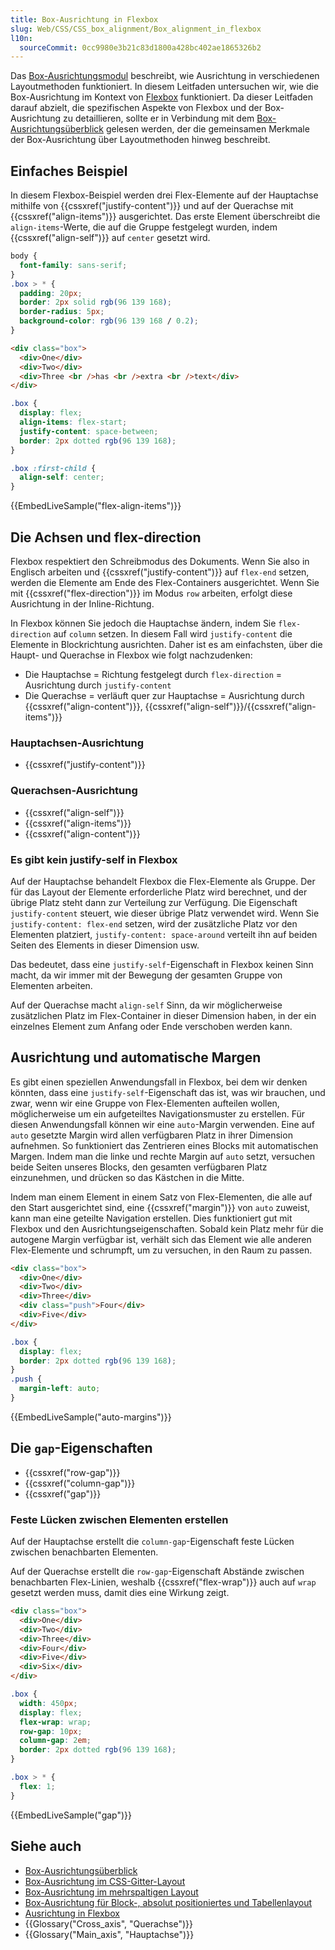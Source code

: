 ```yaml
---
title: Box-Ausrichtung in Flexbox
slug: Web/CSS/CSS_box_alignment/Box_alignment_in_flexbox
l10n:
  sourceCommit: 0cc9980e3b21c83d1800a428bc402ae1865326b2
---
```


Das [Box-Ausrichtungsmodul](/de/docs/Web/CSS/CSS_box_alignment) beschreibt, wie Ausrichtung in verschiedenen Layoutmethoden funktioniert. In diesem Leitfaden untersuchen wir, wie die Box-Ausrichtung im Kontext von [Flexbox](/de/docs/Web/CSS/CSS_flexible_box_layout/Basic_concepts_of_flexbox) funktioniert. Da dieser Leitfaden darauf abzielt, die spezifischen Aspekte von Flexbox und der Box-Ausrichtung zu detaillieren, sollte er in Verbindung mit dem [Box-Ausrichtungsüberblick](/de/docs/Web/CSS/CSS_box_alignment/Box_alignment) gelesen werden, der die gemeinsamen Merkmale der Box-Ausrichtung über Layoutmethoden hinweg beschreibt.

## Einfaches Beispiel

In diesem Flexbox-Beispiel werden drei Flex-Elemente auf der Hauptachse mithilfe von {{cssxref("justify-content")}} und auf der Querachse mit {{cssxref("align-items")}} ausgerichtet. Das erste Element überschreibt die `align-items`-Werte, die auf die Gruppe festgelegt wurden, indem {{cssxref("align-self")}} auf `center` gesetzt wird.

```css hidden live-sample___gap live-sample___flex-align-items live-sample___auto-margins
body {
  font-family: sans-serif;
}
.box > * {
  padding: 20px;
  border: 2px solid rgb(96 139 168);
  border-radius: 5px;
  background-color: rgb(96 139 168 / 0.2);
}
```

```html live-sample___flex-align-items
<div class="box">
  <div>One</div>
  <div>Two</div>
  <div>Three <br />has <br />extra <br />text</div>
</div>
```

```css live-sample___flex-align-items
.box {
  display: flex;
  align-items: flex-start;
  justify-content: space-between;
  border: 2px dotted rgb(96 139 168);
}

.box :first-child {
  align-self: center;
}
```

{{EmbedLiveSample("flex-align-items")}}

## Die Achsen und flex-direction

Flexbox respektiert den Schreibmodus des Dokuments. Wenn Sie also in Englisch arbeiten und {{cssxref("justify-content")}} auf `flex-end` setzen, werden die Elemente am Ende des Flex-Containers ausgerichtet. Wenn Sie mit {{cssxref("flex-direction")}} im Modus `row` arbeiten, erfolgt diese Ausrichtung in der Inline-Richtung.

In Flexbox können Sie jedoch die Hauptachse ändern, indem Sie `flex-direction` auf `column` setzen. In diesem Fall wird `justify-content` die Elemente in Blockrichtung ausrichten. Daher ist es am einfachsten, über die Haupt- und Querachse in Flexbox wie folgt nachzudenken:

- Die Hauptachse = Richtung festgelegt durch `flex-direction` = Ausrichtung durch `justify-content`
- Die Querachse = verläuft quer zur Hauptachse = Ausrichtung durch {{cssxref("align-content")}}, {{cssxref("align-self")}}/{{cssxref("align-items")}}

### Hauptachsen-Ausrichtung

- {{cssxref("justify-content")}}

### Querachsen-Ausrichtung

- {{cssxref("align-self")}}
- {{cssxref("align-items")}}
- {{cssxref("align-content")}}

### Es gibt kein justify-self in Flexbox

Auf der Hauptachse behandelt Flexbox die Flex-Elemente als Gruppe. Der für das Layout der Elemente erforderliche Platz wird berechnet, und der übrige Platz steht dann zur Verteilung zur Verfügung. Die Eigenschaft `justify-content` steuert, wie dieser übrige Platz verwendet wird. Wenn Sie `justify-content: flex-end` setzen, wird der zusätzliche Platz vor den Elementen platziert, `justify-content: space-around` verteilt ihn auf beiden Seiten des Elements in dieser Dimension usw.

Das bedeutet, dass eine `justify-self`-Eigenschaft in Flexbox keinen Sinn macht, da wir immer mit der Bewegung der gesamten Gruppe von Elementen arbeiten.

Auf der Querachse macht `align-self` Sinn, da wir möglicherweise zusätzlichen Platz im Flex-Container in dieser Dimension haben, in der ein einzelnes Element zum Anfang oder Ende verschoben werden kann.

## Ausrichtung und automatische Margen

Es gibt einen speziellen Anwendungsfall in Flexbox, bei dem wir denken könnten, dass eine `justify-self`-Eigenschaft das ist, was wir brauchen, und zwar, wenn wir eine Gruppe von Flex-Elementen aufteilen wollen, möglicherweise um ein aufgeteiltes Navigationsmuster zu erstellen. Für diesen Anwendungsfall können wir eine `auto`-Margin verwenden. Eine auf `auto` gesetzte Margin wird allen verfügbaren Platz in ihrer Dimension aufnehmen. So funktioniert das Zentrieren eines Blocks mit automatischen Margen. Indem man die linke und rechte Margin auf `auto` setzt, versuchen beide Seiten unseres Blocks, den gesamten verfügbaren Platz einzunehmen, und drücken so das Kästchen in die Mitte.

Indem man einem Element in einem Satz von Flex-Elementen, die alle auf den Start ausgerichtet sind, eine {{cssxref("margin")}} von `auto` zuweist, kann man eine geteilte Navigation erstellen. Dies funktioniert gut mit Flexbox und den Ausrichtungseigenschaften. Sobald kein Platz mehr für die autogene Margin verfügbar ist, verhält sich das Element wie alle anderen Flex-Elemente und schrumpft, um zu versuchen, in den Raum zu passen.

```html live-sample___auto-margins
<div class="box">
  <div>One</div>
  <div>Two</div>
  <div>Three</div>
  <div class="push">Four</div>
  <div>Five</div>
</div>
```

```css live-sample___auto-margins
.box {
  display: flex;
  border: 2px dotted rgb(96 139 168);
}
.push {
  margin-left: auto;
}
```

{{EmbedLiveSample("auto-margins")}}

## Die `gap`-Eigenschaften

- {{cssxref("row-gap")}}
- {{cssxref("column-gap")}}
- {{cssxref("gap")}}

### Feste Lücken zwischen Elementen erstellen

Auf der Hauptachse erstellt die `column-gap`-Eigenschaft feste Lücken zwischen benachbarten Elementen.

Auf der Querachse erstellt die `row-gap`-Eigenschaft Abstände zwischen benachbarten Flex-Linien, weshalb {{cssxref("flex-wrap")}} auch auf `wrap` gesetzt werden muss, damit dies eine Wirkung zeigt.

```html live-sample___gap
<div class="box">
  <div>One</div>
  <div>Two</div>
  <div>Three</div>
  <div>Four</div>
  <div>Five</div>
  <div>Six</div>
</div>
```

```css live-sample___gap
.box {
  width: 450px;
  display: flex;
  flex-wrap: wrap;
  row-gap: 10px;
  column-gap: 2em;
  border: 2px dotted rgb(96 139 168);
}

.box > * {
  flex: 1;
}
```

{{EmbedLiveSample("gap")}}

## Siehe auch

- [Box-Ausrichtungsüberblick](/de/docs/Web/CSS/CSS_box_alignment/Box_alignment)
- [Box-Ausrichtung im CSS-Gitter-Layout](/de/docs/Web/CSS/CSS_box_alignment/Box_alignment_in_grid_layout)
- [Box-Ausrichtung im mehrspaltigen Layout](/de/docs/Web/CSS/CSS_box_alignment/Box_alignment_in_multi-column_layout)
- [Box-Ausrichtung für Block-, absolut positioniertes und Tabellenlayout](/de/docs/Web/CSS/CSS_box_alignment/Box_alignment_in_block_abspos_tables)
- [Ausrichtung in Flexbox](/de/docs/Web/CSS/CSS_flexible_box_layout/Aligning_items_in_a_flex_container)
- {{Glossary("Cross_axis", "Querachse")}}
- {{Glossary("Main_axis", "Hauptachse")}}
